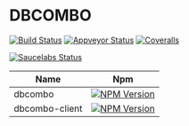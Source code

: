 # DBCOMBO

[![Build Status][travis-image]][travis-url]
[![Appveyor Status][appveyor-image]][appveyor-url]
[![Coveralls][coveralls-image]][coveralls-url]

[![Saucelabs Status][saucelabs-image]][saucelabs-url]


| Name            | Npm                       |
|-----------------|---------------------------|
| dbcombo         | [![NPM Version](https://img.shields.io/npm/v/dbcombo.svg)](https://www.npmjs.org/package/dbcombo)  |
| dbcombo-client  | [![NPM Version](https://img.shields.io/npm/v/dbcombo-client.svg)](https://www.npmjs.org/package/dbcombo-client)  |

[travis-image]: https://img.shields.io/travis/Bacra/node-dbcombo-client/master.svg?label=linux
[travis-url]: https://travis-ci.org/Bacra/node-dbcombo-client
[appveyor-image]: https://img.shields.io/appveyor/ci/Bacra/node-dbcombo-client/master.svg?label=windows
[appveyor-url]: https://ci.appveyor.com/project/Bacra/node-dbcombo-client
[coveralls-image]: https://img.shields.io/coveralls/Bacra/node-dbcombo-client.svg
[coveralls-url]: https://coveralls.io/github/Bacra/node-dbcombo-client
[saucelabs-url]: https://saucelabs.com/u/Bacra
[saucelabs-image]: https://saucelabs.com/browser-matrix/Bacra.svg
